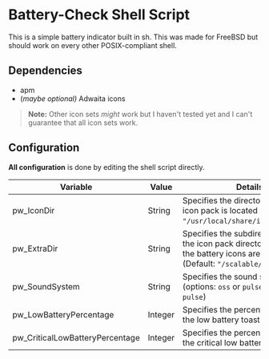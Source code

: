 # Battery-Check Shell Script
This is a simple battery indicator built in sh. This was made for FreeBSD but should work on every other POSIX-compliant shell.

Dependencies
------------
 - apm
 - (*maybe optional)* Adwaita icons

> **Note:** Other icon sets *might* work but I haven't tested yet and I can't guarantee that all icon sets work.

Configuration
-------------
**All configuration** is done by editing the shell script directly.

|Variable|Value|Details|
|-------------------------------|-------|--|
|pw_IconDir                     |String |Specifies the directory where the icon pack is located (Default: `"/usr/local/share/icons/Adwaita"`)|
|pw_ExtraDir                    |String |Specifies the subdirectory inside the icon pack directory in where the battery icons are located (Default: `"/scalable/icons`)  |
|pw_SoundSystem                 |String |Specifies the sound system to use (options: `oss` or `pulse`, default: `pulse`)  |
|pw_LowBatteryPercentage        |Integer|Specifies the percentage to show the low battery toast. |
|pw_CriticalLowBatteryPercentage|Integer|Specifies the percentage to show the critical low battery toast.|

